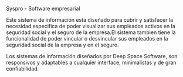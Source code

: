 Syspro - Software empresarial

Este sistema de información esta diseñado para cubrir y satisfacer la necesidad especifica de poder visualizar sus empleados activos en la seguridad social y el seguro de la empresa.El sistema tambien tiene la funcionalidad de poder vincular o desvincular sus empleados en la seguridad social de la empresa y en el seguro.

Los sistemas de información diseñados por Deep Space Software, son responsivos y adaptables a cualquier interface, minimalistas y de gran confiabilidad.


